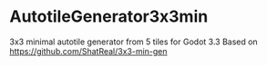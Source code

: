 # AutotileGenerator3x3min
3x3 minimal autotile generator from 5 tiles for Godot 3.3
Based on https://github.com/ShatReal/3x3-min-gen
